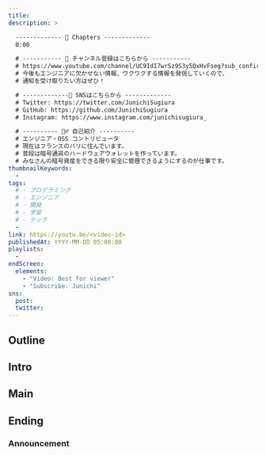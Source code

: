 ```yaml
---
title:
description: >

  ------------- 📌 Chapters -------------
  0:00

  # ----------- 🔔 チャンネル登録はこちらから -----------
  # https://www.youtube.com/channel/UC9IdI7wrSz9S3y5QxHvFseg?sub_confirmation=1
  # 今後もエンジニアに欠かせない情報、ワクワクする情報を発信していくので、
  # 通知を受け取りたい方はぜひ！

  # -------------📱 SNSはこちらから -------------
  # Twitter: https://twitter.com/JunichiSugiura
  # GitHub: https://github.com/JunichiSugiura
  # Instagram: https://www.instagram.com/junichisugiura_

  # ---------- 💁‍♂️ 自己紹介 ----------
  # エンジニア・OSS コントリビュータ
  # 現在はフランスのパリに住んでいます。
  # 普段は暗号通貨のハードウェアウォレットを作っています。
  # みなさんの暗号資産をできる限り安全に管理できるようにするのが仕事です。
thumbnailKeywords:
  - 
tags:
  # - プログラミング
  # - エンジニア
  # - 開発
  # - 学習
  # - テック
  - 
link: https://youtu.be/<video-id>
publishedAt: YYYY-MM-DD 05:00:00
playlists:
  - 
endScreen:
  elements:
    - "Video: Best for viewer"
    - "Subscribe: Junichi"
sns:
  post:
  twitter:
---
```


## Outline

## Intro

## Main

## Ending

### Announcement
